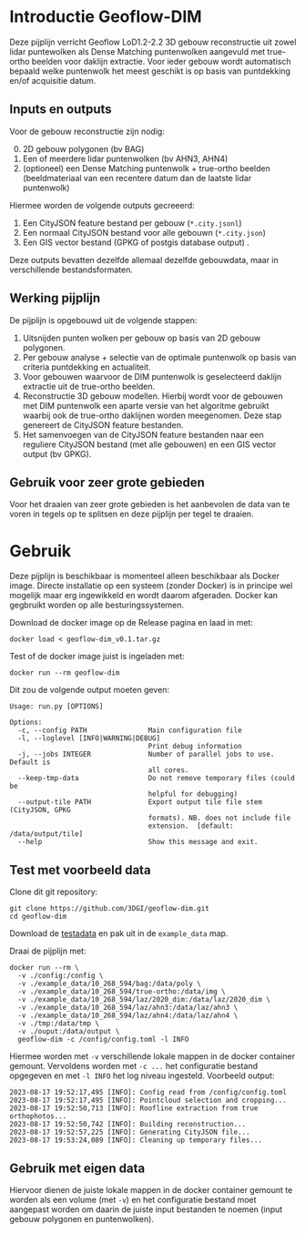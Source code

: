 # Introductie Geoflow-DIM
Deze pijplijn verricht Geoflow LoD1.2-2.2 3D gebouw reconstructie uit zowel lidar puntewolken als Dense Matching puntenwolken aangevuld met true-ortho beelden voor daklijn extractie. Voor ieder gebouw wordt automatisch bepaald welke puntenwolk het meest geschikt is op basis van puntdekking en/of acquisitie datum.

## Inputs en outputs
Voor de gebouw reconstructie zijn nodig:

0. 2D gebouw polygonen (bv BAG)
1. Een of meerdere lidar puntenwolken (bv AHN3, AHN4)
2. (optioneel) een Dense Matching puntenwolk + true-ortho beelden (beeldmateriaal van een recentere datum dan de laatste lidar puntenwolk)

Hiermee worden de volgende outputs gecreeerd:
1. Een CityJSON feature bestand per gebouw (`*.city.jsonl`)
2. Een normaal CityJSON bestand voor alle gebouwn (`*.city.json`)
3. Een GIS vector bestand (GPKG of postgis database output) .

Deze outputs bevatten dezelfde allemaal dezelfde gebouwdata, maar in verschillende bestandsformaten. 

## Werking pijplijn
De pijplijn is opgebouwd uit de volgende stappen:
1. Uitsnijden punten wolken per gebouw op basis van 2D gebouw polygonen. 
2. Per gebouw analyse + selectie van de optimale puntenwolk op basis van criteria puntdekking en actualiteit.
3. Voor gebouwen waarvoor de DIM puntenwolk is geselecteerd daklijn extractie uit de true-ortho beelden.
4. Reconstructie 3D gebouw modellen. Hierbij wordt voor de gebouwen met DIM puntenwolk een aparte versie van het algoritme gebruikt waarbij ook de true-ortho daklijnen worden meegenomen. Deze stap genereert de CityJSON feature bestanden.
5. Het samenvoegen van de CityJSON feature bestanden naar een reguliere CityJSON bestand (met alle gebouwen) en een GIS vector output (bv GPKG).

## Gebruik voor zeer grote gebieden
Voor het draaien van zeer grote gebieden is het aanbevolen de data van te voren in tegels op te splitsen en deze pijplijn per tegel te draaien.

# Gebruik
Deze pijplijn is beschikbaar is momenteel alleen beschikbaar als Docker image. Directe installatie op een systeem (zonder Docker) is in principe wel mogelijk maar erg ingewikkeld en wordt daarom afgeraden. Docker kan gegbruikt worden op alle besturingssystemen.

Download de docker image op de Release pagina en laad in met:
```
docker load < geoflow-dim_v0.1.tar.gz
```

Test of de docker image juist is ingeladen met:
```
docker run --rm geoflow-dim
```

Dit zou de volgende output moeten geven:
```
Usage: run.py [OPTIONS]

Options:
  -c, --config PATH               Main configuration file
  -l, --loglevel [INFO|WARNING|DEBUG]
                                  Print debug information
  -j, --jobs INTEGER              Number of parallel jobs to use. Default is
                                  all cores.
  --keep-tmp-data                 Do not remove temporary files (could be
                                  helpful for debugging)
  --output-tile PATH              Export output tile file stem (CityJSON, GPKG
                                  formats). NB. does not include file
                                  extension.  [default: /data/output/tile]
  --help                          Show this message and exit.
```

## Test met voorbeeld data
Clone dit git repository:
```
git clone https://github.com/3DGI/geoflow-dim.git
cd geoflow-dim
```

Download de [testadata](https://data.3dgi.xyz/geoflow-dim/10_268_594.zip) en pak uit in de `example_data` map.

Draai de pijplijn met:
```
docker run --rm \
  -v ./config:/config \
  -v ./example_data/10_268_594/bag:/data/poly \
  -v ./example_data/10_268_594/true-ortho:/data/img \
  -v ./example_data/10_268_594/laz/2020_dim:/data/laz/2020_dim \
  -v ./example_data/10_268_594/laz/ahn3:/data/laz/ahn3 \
  -v ./example_data/10_268_594/laz/ahn4:/data/laz/ahn4 \
  -v ./tmp:/data/tmp \
  -v ./ouput:/data/output \
  geoflow-dim -c /config/config.toml -l INFO
```
Hiermee worden met `-v` verschillende lokale mappen in de docker container gemount. Vervoldens worden met `-c ...` het configuratie bestand opgegeven en met `-l INFO` het log niveau ingesteld. Voorbeeld output:
```
2023-08-17 19:52:17,495 [INFO]: Config read from /config/config.toml
2023-08-17 19:52:17,495 [INFO]: Pointcloud selection and cropping...
2023-08-17 19:52:50,713 [INFO]: Roofline extraction from true orthophotos...
2023-08-17 19:52:50,742 [INFO]: Building reconstruction...
2023-08-17 19:52:57,225 [INFO]: Generating CityJSON file...
2023-08-17 19:53:24,089 [INFO]: Cleaning up temporary files...
```

## Gebruik met eigen data
Hiervoor dienen de juiste lokale mappen in de docker container gemount te worden als een volume (met `-v`) en het configuratie bestand moet aangepast worden om daarin de juiste input bestanden te noemen (input gebouw polygonen en puntenwolken).
